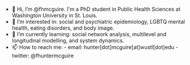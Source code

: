 - 👋 Hi, I’m @fhmcguire. I'm a PhD student in Public Health Sciences at Washington University in St. Louis.
- 👀 I’m interested in: social and psychiatric epidemiology, LGBTQ mental health, eating disorders, and body image.
- 🌱 I’m currently learning: social network analysis, multilevel and longitudinal modelling, and system dynamics.
- 📫 How to reach me: 
        - email: hunter[dot]mcguire[at]wustl[dot]edu
        - twitter: @fhuntermcguire

<!---
fhmcguire/fhmcguire is a ✨ special ✨ repository because its `README.md` (this file) appears on your GitHub profile.
You can click the Preview link to take a look at your changes.
--->
